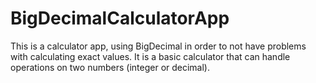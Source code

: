 # BigDecimalCalculatorApp
This is a calculator app, using BigDecimal in order to not have problems with calculating exact values.  It is a basic calculator that can handle operations on two numbers (integer or decimal).
